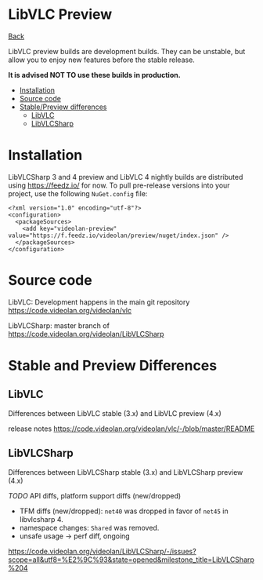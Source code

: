 # LibVLC Preview

[Back](home.md)

LibVLC preview builds are development builds. They can be unstable, but allow you to enjoy new features before the stable release.

**It is advised NOT TO use these builds in production.**

- [Installation](#installation)
- [Source code](#source-code)
- [Stable/Preview differences](#stable-and-preview-differences)
  - [LibVLC](#libvlc)
  - [LibVLCSharp](#libvlcsharp)

# Installation

LibVLCSharp 3 and 4 preview and LibVLC 4 nightly builds are distributed using https://feedz.io/ for now. To pull pre-release versions into your project, use the following `NuGet.config` file:
```
<?xml version="1.0" encoding="utf-8"?>
<configuration>
  <packageSources>
    <add key="videolan-preview" value="https://f.feedz.io/videolan/preview/nuget/index.json" />
  </packageSources>
</configuration>
```

# Source code

LibVLC: Development happens in the main git repository https://code.videolan.org/videolan/vlc

LibVLCSharp: master branch of https://code.videolan.org/videolan/LibVLCSharp

# Stable and Preview Differences

## LibVLC

Differences between LibVLC stable (3.x) and LibVLC preview (4.x)

release notes https://code.videolan.org/videolan/vlc/-/blob/master/README

## LibVLCSharp

Differences between LibVLCSharp stable (3.x) and LibVLCSharp preview (4.x)

_TODO_
API diffs,
platform support diffs (new/dropped)
- TFM diffs (new/dropped): `net40` was dropped in favor of `net45` in libvlcsharp 4.
- namespace changes: `Shared` was removed.
- unsafe usage -> perf diff, ongoing

https://code.videolan.org/videolan/LibVLCSharp/-/issues?scope=all&utf8=%E2%9C%93&state=opened&milestone_title=LibVLCSharp%204
